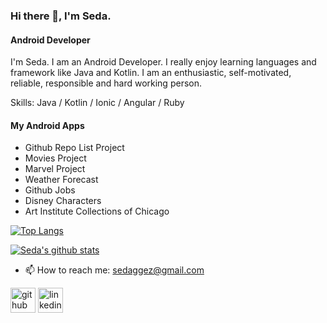 ### Hi there 👋, I'm Seda.
#### Android Developer

I'm Seda. I am an Android Developer. I really enjoy learning languages and framework like Java and Kotlin. I am an enthusiastic, self-motivated, reliable, responsible and hard working person.

Skills: Java / Kotlin / Ionic / Angular / Ruby

#### My Android Apps
- Github Repo List Project 
- Movies Project 
- Marvel Project 
- Weather Forecast 
- Github Jobs 
- Disney Characters
- Art Institute Collections of Chicago

[![Top Langs](https://github-readme-stats.vercel.app/api/top-langs/?username=sedaaggez&layout=compact)](https://github.com/anuraghazra/github-readme-stats)


[![Seda's github stats](https://github-readme-stats.vercel.app/api?username=sedaaggez)](https://github.com/anuraghazra/github-readme-stats)

- 📫 How to reach me: sedaggez@gmail.com 

[<img src='https://cdn.jsdelivr.net/npm/simple-icons@3.0.1/icons/github.svg' alt='github' height='40'>](https://github.com/sedaaggez)  [<img src='https://cdn.jsdelivr.net/npm/simple-icons@3.0.1/icons/linkedin.svg' alt='linkedin' height='40'>](https://www.linkedin.com/in/sedaaggez/)  



